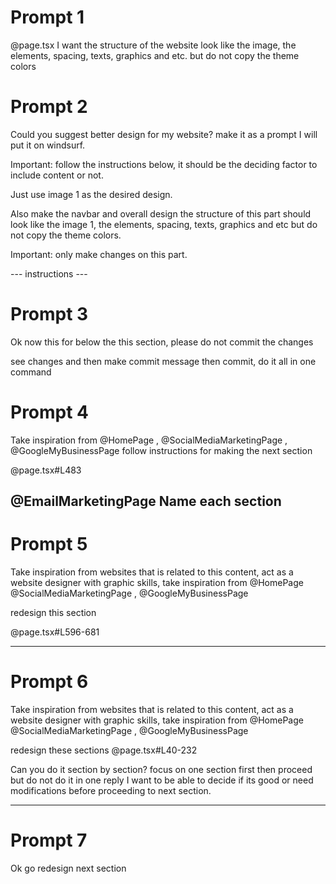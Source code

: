 # Prompt 1
@page.tsx 
I want the structure of the website look like the image, the elements, spacing, texts, graphics and etc. but do not copy the theme colors



# Prompt 2
Could you suggest better design for my website? make it as a prompt I will put it on windsurf.

Important: follow the instructions below, it should be the deciding factor to include content or not.

Just use image 1 as the desired design.

Also make the navbar and overall design the structure of this part should look like the image 1, the elements, spacing, texts, graphics and etc but do not copy the theme colors.

Important: only make changes on this part.

--- instructions ---

# Prompt 3
Ok now this for below the this section, please do not commit the changes

see changes and then make commit message then commit, do it all in one command

# Prompt 4
Take inspiration from @HomePage , @SocialMediaMarketingPage , @GoogleMyBusinessPage follow instructions for making the next section 

@page.tsx#L483 

@EmailMarketingPage 
Name each section
---

# Prompt 5
Take inspiration from websites that is related to this content, act as a website designer with graphic skills, take inspiration from @HomePage @SocialMediaMarketingPage , @GoogleMyBusinessPage 

redesign this section

@page.tsx#L596-681 

---
# Prompt 6
Take inspiration from websites that is related to this content, act as a website designer with graphic skills, take inspiration from @HomePage  @SocialMediaMarketingPage  , @GoogleMyBusinessPage  

redesign these sections
@page.tsx#L40-232 

Can you do it section by section? focus on one section first then proceed but do not do it in one reply I want to be able to decide if its good or need modifications before proceeding to next section.

---
# Prompt 7
Ok go redesign next section